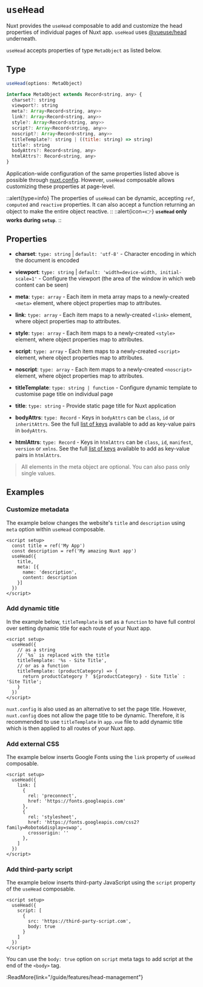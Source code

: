 # `useHead`

Nuxt provides the `useHead` composable to add and customize the head properties of individual pages of Nuxt app. `useHead` uses [@vueuse/head](https://github.com/vueuse/head) underneath.

`useHead` accepts properties of type `MetaObject` as listed below.

## Type

```js [Signature]
useHead(options: MetaObject)

interface MetaObject extends Record<string, any> {
  charset?: string
  viewport?: string
  meta?: Array<Record<string, any>>
  link?: Array<Record<string, any>>
  style?: Array<Record<string, any>>
  script?: Array<Record<string, any>>
  noscript?: Array<Record<string, any>>
  titleTemplate?: string | ((title: string) => string)
  title?: string
  bodyAttrs?: Record<string, any>
  htmlAttrs?: Record<string, any>
}
```

Application-wide configuration of the same properties listed above is possible through [nuxt.config](/api/configuration/nuxt.config#head). However, `useHead` composable allows customizing these properties at page-level.

::alert{type=info}
The properties of `useHead` can be dynamic, accepting `ref`, `computed` and `reactive` properties. It can also accept a function returning an object to make the entire object reactive.
::
::alert{icon=👉}
**`useHead` only works during `setup`**.
::

## Properties

* **charset**: `type: string` | `default: 'utf-8'` - Character encoding in which the document is encoded

* **viewport**: `type: string` | `default: 'width=device-width, initial-scale=1'` - Configure the viewport (the area of the window in which web content can be seen)

* **meta**: `type: array` - Each item in meta array maps to a newly-created `<meta>` element, where object properties map to attributes.

* **link**: `type: array` - Each item maps to a newly-created `<link>` element, where object properties map to attributes.

* **style**: `type: array` - Each item maps to a newly-created `<style>` element, where object properties map to attributes.

* **script**: `type: array` - Each item maps to a newly-created `<script>` element, where object properties map to attributes.

* **noscript**: `type: array` - Each item maps to a newly-created `<noscript>` element, where object properties map to attributes.

* **titleTemplate**: `type: string | function` - Configure dynamic template to customise page title on individual page

* **title**: `type: string` - Provide static page title for Nuxt application

* **bodyAttrs**: `type: Record` - Keys in `bodyAttrs` can be `class`, `id` or `inheritAttrs`. See the full [list of keys](https://github.com/nuxt/framework/blob/main/packages/schema/src/types/meta.ts) available to add as key-value pairs in `bodyAttrs`.

* **htmlAttrs**: `type: Record` - Keys in `htmlAttrs` can be `class`, `id`, `manifest`, `version` or `xmlns`. See the full [list of keys](https://github.com/nuxt/framework/blob/main/packages/schema/src/types/meta.ts) available to add as key-value pairs in `htmlAttrs`.

> All elements in the meta object are optional. You can also pass only single values.

## Examples

### Customize metadata

The example below changes the website's `title` and `description` using `meta` option within `useHead` composable.

```vue
<script setup>
  const title = ref('My App')
  const description = ref('My amazing Nuxt app')
  useHead({
    title,
    meta: [{
      name: 'description',
      content: description
    }]
  })
</script>
```

### Add dynamic title

In the example below, `titleTemplate` is set as a `function` to have full control over setting dynamic title for each route of your Nuxt app.

```vue [app.vue]
<script setup>
  useHead({
    // as a string
    // `%s` is replaced with the title
    titleTemplate: '%s - Site Title',
    // or as a function 
    titleTemplate: (productCategory) => {
      return productCategory ? `${productCategory} - Site Title` : 'Site Title';
    }
  })
</script>
```

`nuxt.config` is also used as an alternative to set the page title. However, `nuxt.config` does not allow the page title to be dynamic. Therefore, it is recommended to use `titleTemplate` in `app.vue` file to add dynamic title which is then applied to all routes of your Nuxt app.

### Add external CSS

The example below inserts Google Fonts using the `link` property of `useHead` composable.

```vue [app.vue]
<script setup>  
  useHead({
    link: [
      { 
        rel: 'preconnect', 
        href: 'https://fonts.googleapis.com'
      },
      { 
        rel: 'stylesheet', 
        href: 'https://fonts.googleapis.com/css2?family=Roboto&display=swap', 
        crossorigin: '' 
      },
    ]
  })
</script>
```

### Add third-party script

The example below inserts third-party JavaScript using the `script` property of the `useHead` composable.

```vue
<script setup>
  useHead({
    script: [
      {
        src: 'https://third-party-script.com',
        body: true
      }
    ]
  })
</script>
```

You can use the `body: true` option on `script` meta tags to add script at the end of the `<body>` tag.

:ReadMore{link="/guide/features/head-management"}
